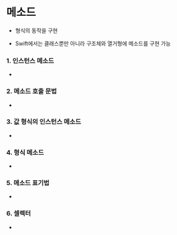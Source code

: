 # 메소드

- 형식의 동작을 구현

- Swift에서는 클래스뿐만 아니라 구조체와 열거형에 메소드를 구현 가능

  

### 1. 인스턴스 메소드

- 



### 2. 메소드 호출 문법

- 



### 3. 값 형식의 인스턴스 메소드

- 



### 4. 형식 메소드

- 



### 5. 메소드 표기법

- 



### 6. 셀렉터

- 



